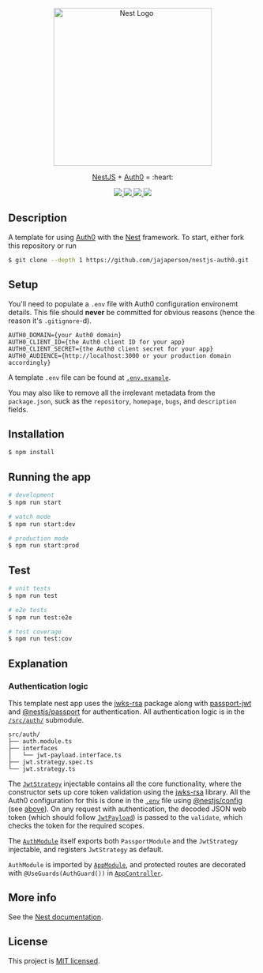<p align="center">
  <a href="http://nestjs.com/" target="blank"><img src="https://nestjs.com/img/logo_text.svg" width="320" alt="Nest Logo" /></a>
</p>

<p align="center"><a href="https://nestjs.com">NestJS</a> + <a href="https://auth0.com">Auth0</a> = :heart:</p>

<p align="center">
  <a href="https://github.com/jajaperson/nestjs-auth0/releases">
    <img src="https://img.shields.io/github/v/tag/jajaperson/nestjs-auth0?label=version" />
  </a>
  <a href="https://github.com/jajaperson/nestjs-auth0/actions">
    <img src="https://github.com/jajaperson/nestjs-auth0/workflows/build/badge.svg" />
  </a>
  <a href="https://codecov.io/gh/jajaperson/nestjs-auth0">
    <img src="https://codecov.io/gh/jajaperson/nestjs-auth0/branch/master/graph/badge.svg" />
  </a>
  <a href="https://dependabot.com">
    <img src="https://api.dependabot.com/badges/status?host=github&repo=jajaperson/nestjs-auth0" />
  </a>
</p>

## Description

A template for using [Auth0](https://auth0.com) with the
[Nest](https://github.com/nestjs/nest) framework. To start, either fork this
repository or run

```bash
$ git clone --depth 1 https://github.com/jajaperson/nestjs-auth0.git
```

## Setup

You'll need to populate a `.env` file with Auth0 configuration environemt
details. This file should **never** be committed for obvious reasons (hence the
reason it's `.gitignore`-d).

```dotenv
AUTH0_DOMAIN={your Auth0 domain}
AUTH0_CLIENT_ID={the Auth0 client ID for your app}
AUTH0_CLIENT_SECRET={the Auth0 client secret for your app}
AUTH0_AUDIENCE={http://localhost:3000 or your production domain accordingly}
```

A template `.env` file can be found at [`.env.example`](.env.example).

You may also like to remove all the irrelevant metadata from the `package.json`,
suck as the `repository`, `homepage`, `bugs`, and `description` fields.

## Installation

```bash
$ npm install
```

## Running the app

```bash
# development
$ npm run start

# watch mode
$ npm run start:dev

# production mode
$ npm run start:prod
```

## Test

```bash
# unit tests
$ npm run test

# e2e tests
$ npm run test:e2e

# test coverage
$ npm run test:cov
```

## Explanation

### Authentication logic

This template nest app uses the [jwks-rsa](https://ghub.io/jwks-rsa) package
along with [passport-jwt](https://ghub.io/passport-jwt) and
[@nestjs/passport](https://ghub.io/@nestjs/passport) for authentication. All
authentication logic is in the [`/src/auth/`](src/auth/) submodule.

```
src/auth/
├── auth.module.ts
├── interfaces
│   └── jwt-payload.interface.ts
├── jwt.strategy.spec.ts
└── jwt.strategy.ts
```

The [`JwtStrategy`](src/auth/jwt.strategy.ts) injectable contains all the core
functionality, where the constructor sets up core token validation using the
[jwks-rsa](https://ghub.io/jwks) library. All the Auth0 configuration for this
is done in the [`.env`](.env.example) file using
[@nestjs/config](https://ghub.io/@nestjs/config) (see [above](#Setup)). On any
request with authentication, the decoded JSON web token (which should follow
[`JwtPayload`](src/auth/innterfaced/jwt-payload.interface.ts)) is passed to the
`validate`, which checks the token for the required scopes.

The [`AuthModule`](src/auth/auth.module.ts) itself exports both `PassportModule`
and the `JwtStrategy` injectable, and registers `JwtStrategy` as default.

`AuthModule` is imported by [`AppModule`](src/app.module.ts), and protected
routes are decorated with `@UseGuards(AuthGuard())` in
[`AppController`](src/app.controller.ts).

## More info

See the [Nest documentation](https://docs.nestjs.com).

## License

This project is [MIT licensed](LICENSE).
